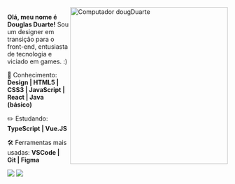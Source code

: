 <img src="https://raw.githubusercontent.com/MicaelliMedeiros/micaellimedeiros/master/image/computer-illustration.png" min-width="360px" max-width="360px" width="360px" align="right" alt="Computador dougDuarte">

<p align="left"> 
<strong>Olá, meu nome é Douglas Duarte!</strong> Sou um designer em transição para o front-end, entusiasta de tecnologia e viciado em games. :)
</p>

<p align="left">
📖 Conhecimento: <strong>Design | HTML5 | CSS3 | JavaScript | React | Java (básico)</strong>
</p>

<p align="left">
✏️ Estudando: <strong>TypeScript | Vue.JS</strong>
</p>

<p align="left">
🛠️ Ferramentas mais usadas: <strong>VSCode | Git | Figma</strong>
</p>

<a href="https://www.linkedin.com/in/douglasdduarte" alt="Linkedin">
<img src="https://img.shields.io/badge/-Linkedin-0e76a8?style=flat-square&logo=Linkedin&logoColor=white&link=https://www.linkedin.com/in/douglasdduarte" /></a>

<a href="https://api.whatsapp.com/send?phone=5551993669592" alt="WhatsApp">
<img src="https://img.shields.io/badge/-WhatsApp-25d366?style=flat-square&labelColor=25d366&logo=whatsapp&logoColor=white&link=https://api.whatsapp.com/send?phone=5551993669592"/></a>

